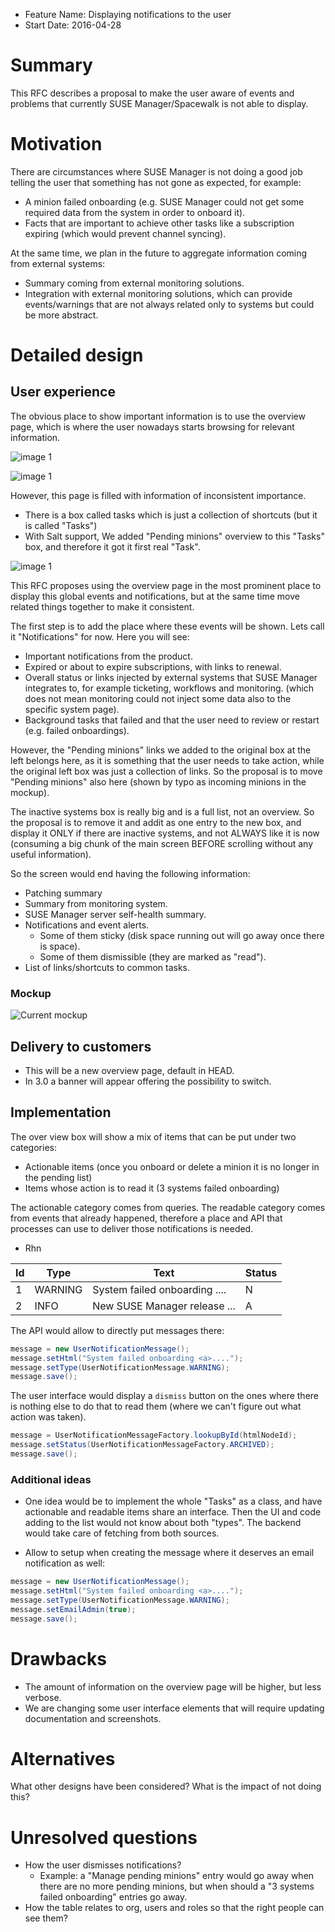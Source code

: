 - Feature Name: Displaying notifications to the user
- Start Date: 2016-04-28

# Summary
[summary]: #summary

This RFC describes a proposal to make the user aware of events and problems that currently SUSE Manager/Spacewalk is not able to display.

# Motivation
[motivation]: #motivation

There are circumstances where SUSE Manager is not doing a good job telling the user that something has not gone as expected, for example:

* A minion failed onboarding (e.g. SUSE Manager could not get some required data from the system in order to onboard it).
* Facts that are important to achieve other tasks like a subscription expiring (which would prevent channel syncing).

At the same time, we plan in the future to aggregate information coming from external systems:

* Summary coming from external monitoring solutions.
* Integration with external monitoring solutions, which can provide events/warnings that are not always related only to systems but could be more abstract.

# Detailed design
[design]: #detailed-design

## User experience

The obvious place to show important information is to use the overview page, which is where the user nowadays starts browsing for relevant information.

![image 1](images/notifications-and-problems/1.png)

![image 1](images/notifications-and-problems/2.png)

However, this page is filled with information of inconsistent importance.

* There is a box called tasks which is just a collection of shortcuts (but it is called "Tasks")
* With Salt support, We added "Pending minions" overview to this "Tasks" box, and therefore it got it first real "Task".

![image 1](images/notifications-and-problems/pending-minions-1.png)

This RFC proposes using the overview page in the most prominent place to display this global events and notifications, but at the same time move related things together to make it consistent.

The first step is to add the place where these events will be shown. Lets call it "Notifications" for now. Here you will see:

* Important notifications from the product.
* Expired or about to expire subscriptions, with links to renewal.
* Overall status or links injected by external systems that SUSE Manager integrates to, for example ticketing, workflows and monitoring. (which does not mean monitoring could not inject some data also to the specific system page).
* Background tasks that failed and that the user need to review or restart (e.g. failed onboardings).

However, the "Pending minions" links we added to the original box at the left belongs here, as it is something that the user needs to take action, while the original left box was just a collection of links. So the proposal is to move "Pending minions" also here (shown by typo as incoming minions in the mockup).

The inactive systems box is really big and is a full list, not an overview. So the proposal is to remove it and addit as one entry to the new box, and display it ONLY if there are inactive systems, and not ALWAYS like it is now (consuming a big chunk of the main screen BEFORE scrolling without any useful information).

So the screen would end having the following information:

* Patching summary
* Summary from monitoring system.
* SUSE Manager server self-health summary.
* Notifications and event alerts.
  * Some of them sticky (disk space running out will go away once there is space).
  * Some of them dismissible (they are marked as "read").
* List of links/shortcuts to common tasks.

### Mockup

![Current mockup](images/notifications-and-problems/mockup-20160603.jpg)

## Delivery to customers

* This will be a new overview page, default in HEAD.
* In 3.0 a banner will appear offering the possibility to switch.

## Implementation

The over view box will show a mix of items that can be put under two categories:

* Actionable items (once you onboard or delete a minion it is no longer in the pending list)
* Items whose action is to read it (3 systems failed onboarding)

The actionable category comes from queries. The readable category comes from events that already happened, therefore a place and API that processes can use to deliver those notifications is needed.

* Rhn

| Id  | Type     | Text                            | Status |
| ----| -------- | ------------------------------- | ------ |
| 1   | WARNING  | System failed onboarding <a>....| N      |
| 2   | INFO     | New SUSE Manager release <a>... | A      |

The API would allow to directly put messages there:

```java
message = new UserNotificationMessage();
message.setHtml("System failed onboarding <a>....");
message.setType(UserNotificationMessage.WARNING);
message.save();
```

The user interface would display a `dismiss` button on the ones where there is nothing else to do that to read them (where we can't figure out what action was taken).

```java
message = UserNotificationMessageFactory.lookupById(htmlNodeId);
message.setStatus(UserNotificationMessageFactory.ARCHIVED);
message.save();
```

### Additional ideas

* One idea would be to implement the whole "Tasks" as a class, and have actionable and readable items share an interface. Then the UI and code adding to the list would not know about both "types". The backend would take care of fetching from both sources.

* Allow to setup when creating the message where it deserves an email notification as well:

```java
message = new UserNotificationMessage();
message.setHtml("System failed onboarding <a>....");
message.setType(UserNotificationMessage.WARNING);
message.setEmailAdmin(true);
message.save();
```

# Drawbacks
[drawbacks]: #drawbacks

* The amount of information on the overview page will be higher, but less verbose.
* We are changing some user interface elements that will require updating documentation and screenshots.

# Alternatives
[alternatives]: #alternatives

What other designs have been considered? What is the impact of not doing this?

# Unresolved questions
[unresolved]: #unresolved-questions

* How the user dismisses notifications?
  * Example: a "Manage pending minions" entry would go away when there are no more pending minions, but when should a "3 systems failed onboarding" entries go away.
* How the table relates to org, users and roles so that the right people can see them?

